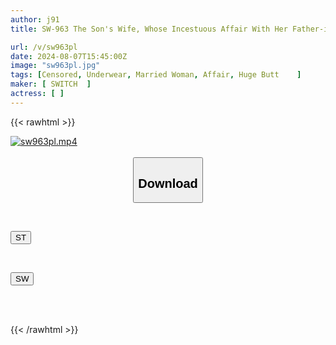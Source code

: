 ```yaml
---
author: j91
title: SW-963 The Son's Wife, Whose Incestuous Affair With Her Father-in-law Has Been Sparked, Says, "My Husband Won't Do It, So You Have To Take Responsibility, Father-in-law." The Devilish Wife Tempts Her Father-in-law With A Big Ass Panty Shot And Seduces Him With His Penis, Which Is More Energetic Than Her Husband's.

url: /v/sw963pl
date: 2024-08-07T15:45:00Z
image: "sw963pl.jpg"
tags: [Censored, Underwear, Married Woman, Affair, Huge Butt	]
maker: [ SWITCH  ]
actress: [ ]
---
```



{{< rawhtml >}}

<div class="video" data-videoid="3WvWxovQG9FdKX4">
    <a href="javascript:;">
        <img src="/v/sw963pl/sw963pl.jpg" width="WIDTH" height="HEIGHT" alt="sw963pl.mp4" loading="lazy">
    </a>
</div>

<script type="text/javascript" src="https://j91.asia/asset/on-demand-st.js"></script>

<br>
  <link rel="stylesheet" href="https://j91.asia/asset/bs5.css">
  
  <center>
  <button class="btn btn-primary" type="button" data-bs-toggle="collapse" data-bs-target=".multi-collapse" aria-expanded="false" aria-controls="multiCollapseExample1 multiCollapseExample2"><h2>Download</h2></button></center>
</p>
<div class="row">
  <div class="col">
    <div class="collapse multi-collapse" id="multiCollapseExample1">
      <div class="card card-body">
	      	      <br>
<div class="buttons">  
<p><a href="/v/sw963pl/st.html" target="_blank"><button class="btn-hover color-3"><i class="fa fa-download"></i> ST</button></a></p></div>
    </div>
  </div>
</div>
  <div class="col">
    <div class="collapse multi-collapse" id="multiCollapseExample2">
      <div class="card card-body">
	      <br>
<div class="buttons">
<p><a href="/v/sw963pl/sw.html" target="_blank"><button class="btn-hover color-2"><i class="fa fa-download"></i> SW</button></a></p></div>
<br><br>
      </div>
    </div>
  </div>
</div>

{{< /rawhtml >}}